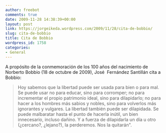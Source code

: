```yaml
---
author: freebot
comments: true
date: 2009-11-28 14:38:39+00:00
layout: post
link: https://jorgeikeda.wordpress.com/2009/11/28/cita-de-bobbio/
slug: cita-de-bobbio
title: Cita de Bobbio
wordpress_id: 1758
categories:
- General
---
```


A propósito de la conmemoración de los 100 años del nacimiento de Norberto Bobbio (18 de octubre de 2009), José  Fernández Santillán cita a Bobbio:


<blockquote>Hoy sabemos que la libertad puede ser usada para bien o para mal. Se puede usar  no para educar, sino para corromper; no para incrementar el propio patrimonio  ideal, sino para dilapidarlo; no para hacer a los hombres más sabios y nobles,  sino para volverlos más ignorantes y vulgares. La libertad también puede ser  dilapidada. Se puede malbaratar hasta el punto de hacerla inútil, un bien  innecesario, incluso dañino. Y a fuerza de dilapidarla un día u otro (¿cercano?,  ¿lejano?), la perderemos. Nos la quitarán".</blockquote>
